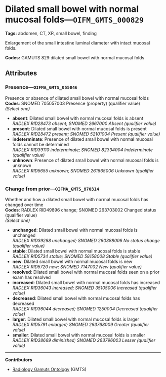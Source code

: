 # Dilated small bowel with normal mucosal folds—`OIFM_GMTS_000829`

**Tags:** abdomen, CT, XR, small bowel, finding

Enlargement of the small intestine luminal diameter with intact mucosal folds.

**Codes:** GAMUTS 829 dilated small bowel with normal mucosal folds

## Attributes

### Presence—`OIFMA_GMTS_055046`

Presence or absence of dilated small bowel with normal mucosal folds  
**Codes**: SNOMED 705057003 Presence (property) (qualifier value)  
*(Select one)*

- **absent**: Dilated small bowel with normal mucosal folds is absent  
_RADLEX RID28473 absent; SNOMED 2667000 Absent (qualifier value)_
- **present**: Dilated small bowel with normal mucosal folds is present  
_RADLEX RID28472 present; SNOMED 52101004 Present (qualifier value)_
- **indeterminate**: Presence of dilated small bowel with normal mucosal folds cannot be determined  
_RADLEX RID39110 indeterminate; SNOMED 82334004 Indeterminate (qualifier value)_
- **unknown**: Presence of dilated small bowel with normal mucosal folds is unknown  
_RADLEX RID5655 unknown; SNOMED 261665006 Unknown (qualifier value)_

### Change from prior—`OIFMA_GMTS_870314`

Whether and how a dilated small bowel with normal mucosal folds has changed over time  
**Codes**: RADLEX RID49896 change; SNOMED 263703002 Changed status (qualifier value)  
*(Select one)*

- **unchanged**: Dilated small bowel with normal mucosal folds is unchanged  
_RADLEX RID39268 unchanged; SNOMED 260388006 No status change (qualifier value)_
- **stable**: Dilated small bowel with normal mucosal folds is stable  
_RADLEX RID5734 stable; SNOMED 58158008 Stable (qualifier value)_
- **new**: Dilated small bowel with normal mucosal folds is new  
_RADLEX RID5720 new; SNOMED 7147002 New (qualifier value)_
- **resolved**: Dilated small bowel with normal mucosal folds seen on a prior exam has resolved  
- **increased**: Dilated small bowel with normal mucosal folds has increased  
_RADLEX RID36043 increased; SNOMED 35105006 Increased (qualifier value)_
- **decreased**: Dilated small bowel with normal mucosal folds has decreased  
_RADLEX RID36044 decreased; SNOMED 1250004 Decreased (qualifier value)_
- **larger**: Dilated small bowel with normal mucosal folds is larger  
_RADLEX RID5791 enlarged; SNOMED 263768009 Greater (qualifier value)_
- **smaller**: Dilated small bowel with normal mucosal folds is smaller  
_RADLEX RID38669 diminished; SNOMED 263796003 Lesser (qualifier value)_

---

**Contributors**

- [Radiology Gamuts Ontology](https://gamuts.net/) (GMTS)